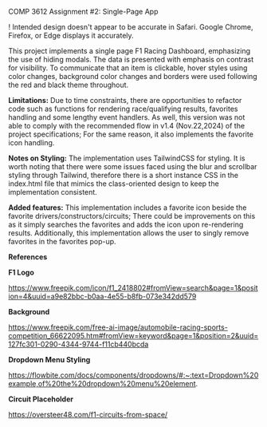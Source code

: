 COMP 3612 Assignment #2: Single-Page App

! Intended design doesn't appear to be accurate in Safari. Google Chrome, Firefox, or Edge displays it accurately.

This project implements a single page F1 Racing Dashboard, emphasizing the use of hiding modals. The data is presented with emphasis on contrast for visibility. To communicate that an item is clickable, hover styles using color changes, background color changes and borders were used following the red and black theme throughout.

**Limitations:** 
Due to time constraints, there are opportunities to refactor code such as functions for rendering race/qualifying results, favorites handling and some lengthy event handlers. As well, this version was not able to comply with the recommended flow in v1.4 (Nov.22,2024) of the project specifications; For the same reason, it also implements the favorite icon handling.

**Notes on Styling:** 
The implementation uses TailwindCSS for styling. It is worth noting that there were some issues faced using the blur and scrollbar styling through Tailwind, therefore there is a short instance CSS in the index.html file that mimics the class-oriented design to keep the implementation consistent.

**Added features:** This implementation includes a favorite icon beside the favorite drivers/constructors/circuits; There could be improvements on this as it simply searches the favorites and adds the icon upon re-rendering results. Additionally, this implementation allows the user to singly remove favorites in the favorites pop-up.

**References**

**F1 Logo**

https://www.freepik.com/icon/f1_2418802#fromView=search&page=1&position=4&uuid=a9e82bbc-b0aa-4e55-b8fb-073e342dd579

**Background**

https://www.freepik.com/free-ai-image/automobile-racing-sports-competition_66622095.htm#fromView=keyword&page=1&position=2&uuid=127fc301-0290-4344-9744-f11cb440bcda

**Dropdown Menu Styling**

https://flowbite.com/docs/components/dropdowns/#:~:text=Dropdown%20example,of%20the%20dropdown%20menu%20element.

**Circuit Placeholder**

https://oversteer48.com/f1-circuits-from-space/

